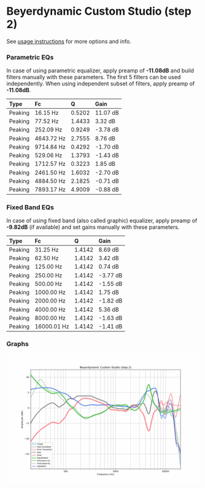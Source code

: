 # Beyerdynamic Custom Studio (step 2)
See [usage instructions](https://github.com/jaakkopasanen/AutoEq#usage) for more options and info.

### Parametric EQs
In case of using parametric equalizer, apply preamp of **-11.08dB** and build filters manually
with these parameters. The first 5 filters can be used independently.
When using independent subset of filters, apply preamp of **-11.08dB**.

| Type    | Fc         |      Q | Gain     |
|:--------|:-----------|:-------|:---------|
| Peaking | 16.15 Hz   | 0.5202 | 11.07 dB |
| Peaking | 77.52 Hz   | 1.4433 | 3.32 dB  |
| Peaking | 252.09 Hz  | 0.9249 | -3.78 dB |
| Peaking | 4643.72 Hz | 2.7555 | 8.76 dB  |
| Peaking | 9714.84 Hz | 0.4292 | -1.70 dB |
| Peaking | 529.06 Hz  | 1.3793 | -1.43 dB |
| Peaking | 1712.57 Hz | 0.3223 | 1.85 dB  |
| Peaking | 2461.50 Hz | 1.6032 | -2.70 dB |
| Peaking | 4884.50 Hz | 2.1825 | -0.71 dB |
| Peaking | 7893.17 Hz | 4.9009 | -0.88 dB |

### Fixed Band EQs
In case of using fixed band (also called graphic) equalizer, apply preamp of **-9.82dB**
(if available) and set gains manually with these parameters.

| Type    | Fc          |      Q | Gain     |
|:--------|:------------|:-------|:---------|
| Peaking | 31.25 Hz    | 1.4142 | 8.69 dB  |
| Peaking | 62.50 Hz    | 1.4142 | 3.42 dB  |
| Peaking | 125.00 Hz   | 1.4142 | 0.74 dB  |
| Peaking | 250.00 Hz   | 1.4142 | -3.77 dB |
| Peaking | 500.00 Hz   | 1.4142 | -1.55 dB |
| Peaking | 1000.00 Hz  | 1.4142 | 1.75 dB  |
| Peaking | 2000.00 Hz  | 1.4142 | -1.82 dB |
| Peaking | 4000.00 Hz  | 1.4142 | 5.36 dB  |
| Peaking | 8000.00 Hz  | 1.4142 | -1.63 dB |
| Peaking | 16000.01 Hz | 1.4142 | -1.41 dB |

### Graphs
![](./Beyerdynamic%20Custom%20Studio%20(step%202).png)